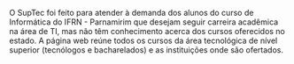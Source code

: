 O SupTec foi feito para atender à demanda dos alunos do curso de Informática do IFRN - Parnamirim 
que desejam seguir carreira acadêmica na área de TI, mas não têm conhecimento acerca dos cursos oferecidos no estado.
A página web reúne todos os cursos da área tecnológica de nível superior (tecnólogos e bacharelados) e as instituições onde são ofertados.
